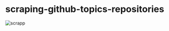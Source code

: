 # scraping-github-topics-repositories
![scrapp](https://user-images.githubusercontent.com/90494573/150740291-4dcad257-12cc-46fd-9d21-aec7e233c862.png)
